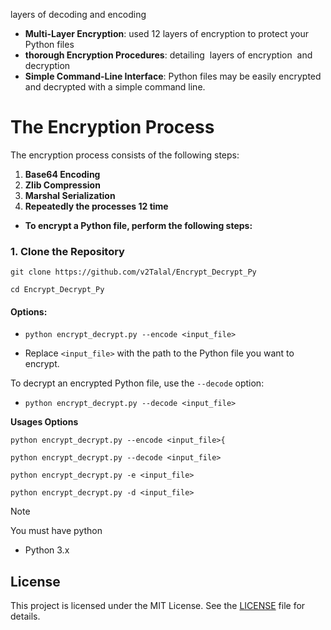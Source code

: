 layers of decoding and encoding 

- **Multi-Layer Encryption**: used 12 layers of encryption to protect your Python files
- **thorough Encryption Procedures**: detailing  layers of encryption  and decryption  
- **Simple Command-Line Interface**: Python files may be easily encrypted and decrypted with a simple command line.

# The Encryption Process

The encryption process consists of the following steps:

1. **Base64 Encoding**
2. **Zlib Compression**
3. **Marshal Serialization**
4. **Repeatedly the processes 12 time**


- **To encrypt a Python file, perform the following steps:**

### 1. Clone the Repository
`git clone https://github.com/v2Talal/Encrypt_Decrypt_Py`

`cd Encrypt_Decrypt_Py`

#### Options:

- `python encrypt_decrypt.py --encode <input_file>`
  
- Replace `<input_file>` with the path to the Python file you want to encrypt.

To decrypt an encrypted Python file, use the `--decode` option:

- `python encrypt_decrypt.py --decode <input_file>`


**Usages Options** 
````
python encrypt_decrypt.py --encode <input_file>{

python encrypt_decrypt.py --decode <input_file>

python encrypt_decrypt.py -e <input_file>

python encrypt_decrypt.py -d <input_file>
````

> [!NOTE]
You must have python
> 
- Python 3.x 


## License

This project is licensed under the MIT License. See the [LICENSE](LICENSE) file for details.
